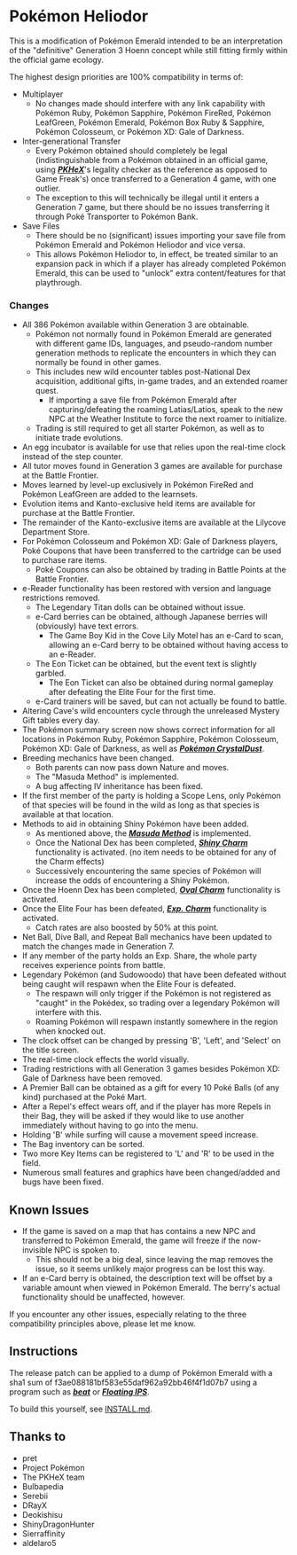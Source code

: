 # Pokémon Heliodor

This is a modification of Pokémon Emerald intended to be an interpretation of the "definitive" Generation 3 Hoenn concept while still fitting firmly within the official game ecology.

The highest design priorities are 100% compatibility in terms of:
* Multiplayer
  * No changes made should interfere with any link capability with Pokémon Ruby, Pokémon Sapphire, Pokémon FireRed, Pokémon LeafGreen, Pokémon Emerald, Pokémon Box Ruby & Sapphire, Pokémon Colosseum, or Pokémon XD: Gale of Darkness.
* Inter-generational Transfer
  * Every Pokémon obtained should completely be legal (indistinguishable from a Pokémon obtained in an official game, using [***PKHeX***](https://github.com/kwsch/PKHeX)'s legality checker as the reference as opposed to Game Freak's) once transferred to a Generation 4 game, with one outlier.
  * The exception to this will technically be illegal until it enters a Generation 7 game, but there should be no issues transferring it through Poké Transporter to Pokémon Bank.
* Save Files
  * There should be no (significant) issues importing your save file from Pokémon Emerald and Pokémon Heliodor and vice versa.
  * This allows Pokémon Heliodor to, in effect, be treated similar to an expansion pack in which if a player has already completed Pokémon Emerald, this can be used to "unlock" extra content/features for that playthrough.

### Changes

* All 386 Pokémon available within Generation 3 are obtainable.
  * Pokémon not normally found in Pokémon Emerald are generated with different game IDs, languages, and pseudo-random number generation methods to replicate the encounters in which they can normally be found in other games.
  * This includes new wild encounter tables post-National Dex acquisition, additional gifts, in-game trades, and an extended roamer quest.
    * If importing a save file from Pokémon Emerald after capturing/defeating the roaming Latias/Latios, speak to the new NPC at the Weather Institute to force the next roamer to initialize.
  * Trading is still required to get all starter Pokémon, as well as to initiate trade evolutions.
* An egg incubator is available for use that relies upon the real-time clock instead of the step counter.
* All tutor moves found in Generation 3 games are available for purchase at the Battle Frontier.
* Moves learned by level-up exclusively in Pokémon FireRed and Pokémon LeafGreen are added to the learnsets.
* Evolution items and Kanto-exclusive held items are available for purchase at the Battle Frontier.
* The remainder of the Kanto-exclusive items are available at the Lilycove Department Store.
* For Pokémon Colosseum and Pokémon XD: Gale of Darkness players, Poké Coupons that have been transferred to the cartridge can be used to purchase rare items.
  * Poké Coupons can also be obtained by trading in Battle Points at the Battle Frontier.
* e-Reader functionality has been restored with version and language restrictions removed.
  * The Legendary Titan dolls can be obtained without issue.
  * e-Card berries can be obtained, although Japanese berries will (obviously) have text errors.
    * The Game Boy Kid in the Cove Lily Motel has an e-Card to scan, allowing an e-Card berry to be obtained without having access to an e-Reader.
  * The Eon Ticket can be obtained, but the event text is slightly garbled.
    * The Eon Ticket can also be obtained during normal gameplay after defeating the Elite Four for the first time.
  * e-Card trainers will be saved, but can not actually be found to battle.
* Altering Cave's wild encounters cycle through the unreleased Mystery Gift tables every day.
* The Pokémon summary screen now shows correct information for all locations in Pokémon Ruby, Pokémon Sapphire, Pokémon Colosseum, Pokémon XD: Gale of Darkness, as well as [***Pokémon CrystalDust***](https://github.com/Sierraffinity/CrystalDust).
* Breeding mechanics have been changed.
  * Both parents can now pass down Nature and moves.
  * The "Masuda Method" is implemented.
  * A bug affecting IV inheritance has been fixed.
* If the first member of the party is holding a Scope Lens, only Pokémon of that species will be found in the wild as long as that species is available at that location.
* Methods to aid in obtaining Shiny Pokémon have been added.
  * As mentioned above, the [***Masuda Method***](https://bulbapedia.bulbagarden.net/wiki/Masuda_method) is implemented.
  * Once the National Dex has been completed, [***Shiny Charm***](https://bulbapedia.bulbagarden.net/wiki/Shiny_Charm) functionality is activated. (no item needs to be obtained for any of the Charm effects)
  * Successively encountering the same species of Pokémon will increase the odds of encountering a Shiny Pokémon.
* Once the Hoenn Dex has been completed, [***Oval Charm***](https://bulbapedia.bulbagarden.net/wiki/Oval_Charm) functionality is activated.
* Once the Elite Four has been defeated, [***Exp. Charm***](https://bulbapedia.bulbagarden.net/wiki/Exp._Charm) functionality is activated.
  * Catch rates are also boosted by 50% at this point.
* Net Ball, Dive Ball, and Repeat Ball mechanics have been updated to match the changes made in Generation 7.
* If any member of the party holds an Exp. Share, the whole party receives experience points from battle.
* Legendary Pokémon (and Sudowoodo) that have been defeated without being caught will respawn when the Elite Four is defeated.
  * The respawn will only trigger if the Pokémon is not registered as "caught" in the Pokédex, so trading over a legendary Pokémon will interfere with this.
  * Roaming Pokémon will respawn instantly somewhere in the region when knocked out.
* The clock offset can be changed by pressing 'B', 'Left', and 'Select' on the title screen.
* The real-time clock effects the world visually.
* Trading restrictions with all Generation 3 games besides Pokémon XD: Gale of Darkness have been removed.
* A Premier Ball can be obtained as a gift for every 10 Poké Balls (of any kind) purchased at the Poké Mart.
* After a Repel's effect wears off, and if the player has more Repels in their Bag, they will be asked if they would like to use another immediately without having to go into the menu.
* Holding 'B' while surfing will cause a movement speed increase.
* The Bag inventory can be sorted.
* Two more Key Items can be registered to 'L' and 'R' to be used in the field.
* Numerous small features and graphics have been changed/added and bugs have been fixed.

## Known Issues

* If the game is saved on a map that has contains a new NPC and transferred to Pokémon Emerald, the game will freeze if the now-invisible NPC is spoken to.
  * This should not be a big deal, since leaving the map removes the issue, so it seems unlikely major progress can be lost this way.
* If an e-Card berry is obtained, the description text will be offset by a variable amount when viewed in Pokémon Emerald.  The berry's actual functionality should be unaffected, however.

If you encounter any other issues, especially relating to the three compatibility principles above, please let me know.

## Instructions

The release patch can be applied to a dump of Pokémon Emerald with a sha1 sum of f3ae088181bf583e55daf962a92bb46f4f1d07b7 using a program such as [***beat***](https://github.com/Screwtapello/beat) or [***Floating IPS***](https://github.com/Alcaro/Flips).

To build this yourself, see [INSTALL.md](INSTALL.md).


## Thanks to

* pret
* Project Pokémon
* The PKHeX team
* Bulbapedia
* Serebii
* DRayX
* Deokishisu
* ShinyDragonHunter
* Sierraffinity
* aldelaro5
